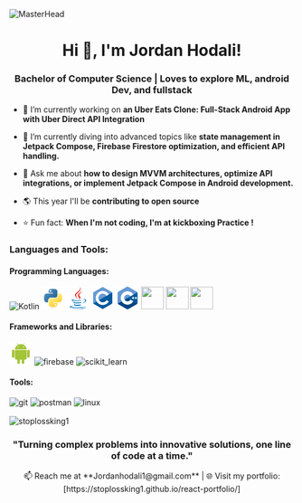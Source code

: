 ![MasterHead](https://indoanalytica.com/static/images/bannerr.gif)

<h1 align="center">Hi 👋, I'm Jordan Hodali!</h1>
<h3 align="center">Bachelor of Computer Science | Loves to explore ML, android Dev, and fullstack</h3>

- 🔭 I’m currently working on **an Uber Eats Clone: Full-Stack Android App with Uber Direct API Integration**

- 🌱 I’m currently diving into advanced topics like **state management in Jetpack Compose, Firebase Firestore optimization, and efficient API handling.**

- 💬 Ask me about **how to design MVVM architectures, optimize API integrations, or implement Jetpack Compose in Android development.**

- 🌎 This year I'll be **contributing to open source**

- ⭐️ Fun fact: **When I'm not coding, I'm at kickboxing Practice !**

<h3 align="left">Languages and Tools:</h3>
<h4>Programming Languages:</h4>
<p>
  <img src="https://cdn.icon-icons.com/icons2/2699/PNG/512/kotlinlang_logo_icon_170356.png" alt="Kotlin" width="40" height="40"/> 
  <img src="https://raw.githubusercontent.com/devicons/devicon/master/icons/python/python-original.svg" alt="python" width="40" height="40"/>
  <img src="https://raw.githubusercontent.com/devicons/devicon/master/icons/java/java-original.svg" alt="java" width="40" height="40"/>
  <img src="https://raw.githubusercontent.com/devicons/devicon/master/icons/c/c-original.svg" alt="c" width="40" height="40"/>
  <img src="https://raw.githubusercontent.com/devicons/devicon/master/icons/cplusplus/cplusplus-original.svg" alt="cplusplus" width="40" height="40"/>
  <img src="https://cdn.iconscout.com/icon/free/png-256/free-react-logo-icon-download-in-svg-png-gif-file-formats--company-brand-world-logos-vol-4-pack-icons-282599.png alt="react" width="40" height="40"/>
  <img src = "https://cdn.iconscout.com/icon/free/png-256/free-flutter-logo-icon-download-in-svg-png-gif-file-formats--programming-language-coding-development-logos-icons-1720090.png?f=webp alt="flutter" width="40" height="40"/>
  <img src= "https://e7.pngegg.com/pngimages/106/833/png-clipart-dart-logo-programming-language-computer-programming-android-text-logo.png alt="dart" width="40" height="40"/>
</p>

<h4>Frameworks and Libraries:</h4>
<p>
  <img src="https://raw.githubusercontent.com/devicons/devicon/master/icons/android/android-original.svg" alt="android" width="40" height="40"/>
  <img src="https://www.vectorlogo.zone/logos/firebase/firebase-icon.svg" alt="firebase" width="40" height="40"/>
  <img src="https://upload.wikimedia.org/wikipedia/commons/0/05/Scikit_learn_logo_small.svg" alt="scikit_learn" width="40" height="40"/>
</p>

<h4>Tools:</h4>
<p>
  <img src="https://www.vectorlogo.zone/logos/git-scm/git-scm-icon.svg" alt="git" width="40" height="40"/>
  <img src="https://www.vectorlogo.zone/logos/getpostman/getpostman-icon.svg" alt="postman" width="40" height="40"/>
  <img src="https://www.vectorlogo.zone/logos/linux/linux-icon.svg" alt="linux" width="40" height="40"/>
</p>

<p><img align="center" src="https://github-readme-stats.vercel.app/api/top-langs?username=stoplossking1&show_icons=true&locale=en&layout=compact" alt="stoplossking1" /></p>
<h3 align="center">"Turning complex problems into innovative solutions, one line of code at a time."</h3>

<p align="center">📫 Reach me at **Jordanhodali1@gmail.com** | 🌐 Visit my portfolio: [https://stoplossking1.github.io/react-portfolio/]</p>

